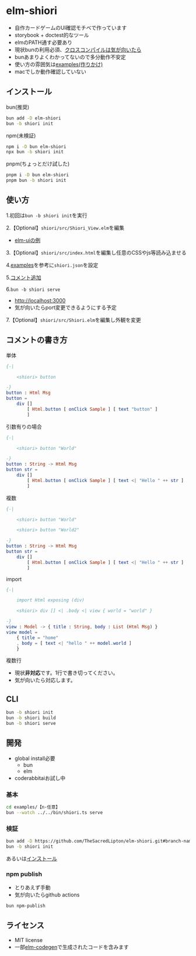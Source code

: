 # elm-shiori

- 自作カードゲームのUI確認モチベで作っています
- storybook + doctest的なツール
- elmのPATH通す必要あり
- 現状bunの利用必須、[クロスコンパイルは気が向いたら](https://github.com/TheSacredLipton/elm-shiori/issues/9)
- bunあまりよくわかってないので多分動作不安定
- 使い方の雰囲気は[examples(作りかけ)](./examples)
- macでしか動作確認していない

## インストール

bun(推奨)

```sh
bun add -D elm-shiori
bun -b shiori init
```

npm(未検証)

```sh
npm i -D bun elm-shiori
npx bun -b shiori init
```

pnpm(ちょっとだけ試した)

```sh
pnpm i -D bun elm-shiori
pnpm bun -b shiori init
```

## 使い方


1.初回は`bun -b shiori init`を実行

2.【Optional】`shiori/src/Shiori_View.elm`を編集

- [elm-uiの例](https://github.com/TheSacredLipton/elm-shiori/blob/main/examples/03-elm-ui/shiori/src/Shiori_View.elm)

3.【Optional】`shiori/src/index.html`を編集し任意のCSSやjs等読み込ませる

4.[examples](./examples)を参考に`shiori.json`を設定

5.[コメント追加](#コメントの書き方)

6.`bun -b shiori serve`

- <http://localhost:3000>
- 気が向いたらport変更できるようにする予定

7.【Optional】`shiori/src/Shiori.elm`を編集し外観を変更

## コメントの書き方

単体

```elm
{-|

    <shiori> button

-}
button : Html Msg
button =
    div []
        [ Html.button [ onClick Sample ] [ text "button" ]
        ]
```

引数有りの場合

```elm
{-|

    <shiori> button "World"

-}
button : String -> Html Msg
button str =
    div []
        [ Html.button [ onClick Sample ] [ text <| "Hello " ++ str ]
        ]
```

複数

```elm
{-|

    <shiori> button "World"

    <shiori> button "World2"

-}
button : String -> Html Msg
button str =
    div []
        [ Html.button [ onClick Sample ] [ text <| "Hello " ++ str ]
        ]
```

import

```elm
{-|

    import Html exposing (div)

    <shiori> div [] <| .body <| view { world = "world" }

-}
view : Model -> { title : String, body : List (Html Msg) }
view model =
    { title = "home"
    , body = [ text <| "hello " ++ model.world ]
    }

```

複数行

- 現状**非対応**です。1行で書き切ってください。
- 気が向いたら対応します。

## CLI

```sh
bun -b shiori init
bun -b shiori build
bun -b shiori serve
```

## 開発

- global install必要
    - bun
    - elm
- coderabbitaiお試し中

### 基本

```sh
cd examples/【n-任意】
bun --watch ../../bin/shiori.ts serve
```

### 検証

```sh
bun add -D https://github.com/TheSacredLipton/elm-shiori.git#branch-name
bun -b shiori init
```

あるいは[インストール](#インストール)

### npm publish

- とりあえず手動
- 気が向いたらgithub actions

```sh
bun npm-publish
```

## ライセンス

- MIT license
- 一部[elm-codegen](https://github.com/mdgriffith/elm-codegen)で生成されたコードを含みます
